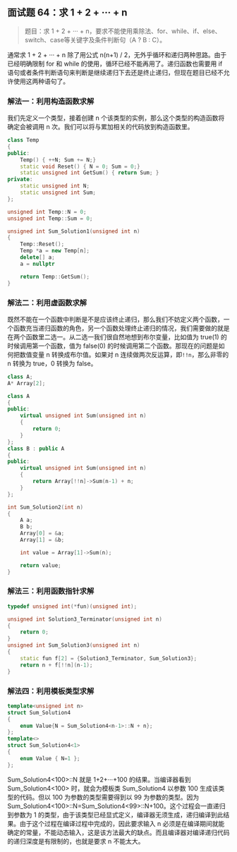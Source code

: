 ## 面试题 64：求 1 + 2 + ··· + n

> 题目：求 1 + 2 + ··· + n，要求不能使用乘除法、for、while、if、else、switch、case等关键字及条件判断句（A ? B : C）。

通常求 1 + 2 + ··· + n 除了用公式 n(n+1) / 2，无外乎循环和递归两种思路。由于已经明确限制 for 和 while 的使用，循环已经不能再用了。递归函数也需要用 if 语句或者条件判断语句来判断是继续递归下去还是终止递归，但现在题目已经不允许使用这两种语句了。

### 解法一：利用构造函数求解

我们先定义一个类型，接着创建 n 个该类型的实例，那么这个类型的构造函数将确定会被调用 n 次。我们可以将与累加相关的代码放到构造函数里。

```cpp
class Temp
{
public:
    Temp() { ++N; Sum += N;}
    static void Reset() { N = 0; Sum = 0;}
    static unsigned int GetSum() { return Sum; }
private:
    static unsigned int N;
    static unsigned int Sum;
};

unsigned int Temp::N = 0;
unsigned int Temp::Sum = 0;

unsigned int Sum_Solution1(unsigned int n)
{
    Temp::Reset();
    Temp *a = new Temp[n];
    delete[] a;
    a = nullptr

    return Temp::GetSum();
}
```

### 解法二：利用虚函数求解

既然不能在一个函数中判断是不是应该终止递归，那么我们不妨定义两个函数，一个函数充当递归函数的角色，另一个函数处理终止递归的情况，我们需要做的就是在两个函数里二选一。从二选一我们很自然地想到布尔变量，比如值为 true(1) 的时候调用第一个函数，值为 false(0) 的时候调用第二个函数。那现在的问题是如何把数值变量 n 转换成布尔值。如果对 n 连续做两次反运算，即`!!n`，那么非零的 n 转换为 true，0 转换为 false。

```cpp
class A;
A* Array[2];

class A
{
public:
    virtual unsigned int Sum(unsigned int n)
    {
        return 0;
    }
};
class B : public A
{
public:
    virtual unsigned int Sum(unsigned int n)
    {
        return Array[!!n]->Sum(n-1) + n;
    }
};

int Sum_Solution2(int n)
{
    A a;
    B b;
    Array[0] = &a;
    Array[1] = &b;

    int value = Array[1]->Sum(n);

    return value;
}
```

### 解法三：利用函数指针求解

```cpp
typedef unsigned int(*fun)(unsigned int);

unsigned int Solution3_Terminator(unsigned int n)
{
    return 0;
}
unsigned int Sum_Solution3(unsigned int n)
{
    static fun f[2] = {Solution3_Terminator, Sum_Solution3};
    return n + f[!!n](n-1);
}
```

### 解法四：利用模板类型求解

```cpp
template<unsigned int n>
struct Sum_Solution4
{
    enum Value{N = Sum_Solution4<n-1>::N + n};
};
template<>
struct Sum_Solution4<1>
{
    enum Value { N=1 };
};
```
Sum_Solution4<100>::N 就是 1+2+···+100 的结果。当编译器看到Sum_Solution4<100> 时，就会为模板类 Sum_Solution4 以参数 100 生成该类型的代码。但以 100 为参数的类型需要得到以 99 为参数的类型。因为 Sum_Solution4<100>::N=Sum_Solution4<99>::N+100。这个过程会一直递归到参数为 1 的类型，由于该类型已经显式定义，编译器无须生成，递归编译到此结果。由于这个过程在编译过程中完成的，因此要求输入 n 必须是在编译期间就能确定的常量，不能动态输入，这是该方法最大的缺点。而且编译器对编译递归代码的递归深度是有限制的，也就是要求 n 不能太大。


